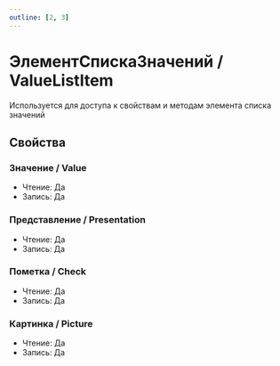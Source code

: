 ```yaml
---
outline: [2, 3]
---
```


# ЭлементСпискаЗначений / ValueListItem


Используется для доступа к свойствам и методам элемента списка значений


## Свойства


### Значение / Value

* Чтение: Да
* Запись: Да

### Представление / Presentation

* Чтение: Да
* Запись: Да

### Пометка / Check

* Чтение: Да
* Запись: Да

### Картинка / Picture

* Чтение: Да
* Запись: Да
